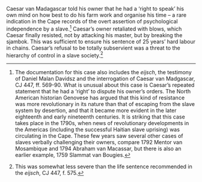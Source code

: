 Caesar van Madagascar told his owner that he had a ‘right to speak’ his own mind on how best to do his farm work and organise his time – a rare indication in the Cape records of the overt assertion of psychological independence by a slave.[^1] Caesar’s owner retaliated with blows, which Caesar finally resisted, not by attacking his master, but by breaking the sjambok. This was sufficient to ensure his sentence of 25 years’ hard labour in chains. Caesar’s refusal to be totally subservient was a threat to the hierarchy of control in a slave society.[^2]

[^1]: The documentation for this case also includes the *eijsch*, the testimony of Daniel Malan Davidsz and the interrogation of Caesar van Madgascar, CJ 447, ff. 569-90. What is unusual about this case is Caesar’s repeated statement that he had a ‘right’ to dispute his owner’s orders. The North American historian Genovese has argued that this kind of resistance was more revolutionary in its nature than that of escaping from the slave system by desertion, and that it became more evident in the later eighteenth and early nineteenth centuries. It is striking that this case takes place in the 1790s, when news of revolutionary developments in the Americas (including the successful Haitian slave uprising) was circulating in the Cape. These few years saw several other cases of slaves verbally challenging their owners, compare 1792 Mentor van Mosambique and 1794 Abraham van Macassar, but there is also an earlier example, 1759 Slammat van Bougies.

[^2]: This was somewhat less severe than the life sentence recommended in the *eijsch*, CJ 447, f. 575.